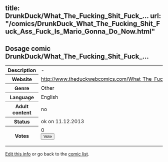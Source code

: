 title: DrunkDuck/What_The_Fucking_Shit_Fuck_...
url: "/comics/DrunkDuck_What_The_Fucking_Shit_Fuck_Ass_Fuck_Is_Mario_Gonna_Do_Now.html"
---
Dosage comic DrunkDuck/What_The_Fucking_Shit_Fuck_...
-----------------------------------------

<p id="msg"></p>
<script type="text/javascript">
if (window.location.search === '?edit_info_mail=sent_ok') {
  var elem = document.getElementById("msg");
  elem.innerHTML = 'Edited information sucessfully sent for review, which is usually done daily. Thanks!';
  elem.className = 'ok';
}
</script>
<table class="comicinfo">
<tr>
<th>Description</th><td>-</td>
</tr>
<tr>
<th>Website</th><td><a href="http://www.theduckwebcomics.com/What_The_Fucking_Shit_Fuck_Ass_Fuck_Is_Mario_Gonna_Do_Now/">http://www.theduckwebcomics.com/What_The_Fucking_Shit_Fuck_Ass_Fuck_Is_Mario_Gonna_Do_Now/</a></td>
</tr>
<tr>
<th>Genre</th><td>Other</td>
</tr>
<tr>
<th>Language</th><td>English</td>
</tr>
<tr>
<th>Adult content</th><td>no</td>
</tr>
<tr>
<th>Status</th><td>ok on 11.12.2013</td>
</tr>
<tr>
<th>Votes</th><td>0
<form action="http://gaecounter.appspot.com/count/" method="POST">
<input name="name" type="hidden" value="DrunkDuck_What_The_Fucking_Shit_Fuck_Ass_Fuck_Is_Mario_Gonna_Do_Now"/>
<input name="uid" type="hidden" id="voteuid" value=""/>
<input type="submit" value="Vote"/>
</form>
</td>
</tr>
</table>
<script type="text/javascript">
var ua = navigator.userAgent;
document.getElementById("voteuid").value = ua.replace(/[^a-zA-Z0-9\._:]/g , "_");;
</script>

[Edit this info](DrunkDuck_What_The_Fucking_Shit_Fuck_Ass_Fuck_Is_Mario_Gonna_Do_Now_edit.html) or go back to the [comic list](../comic-index.html).
